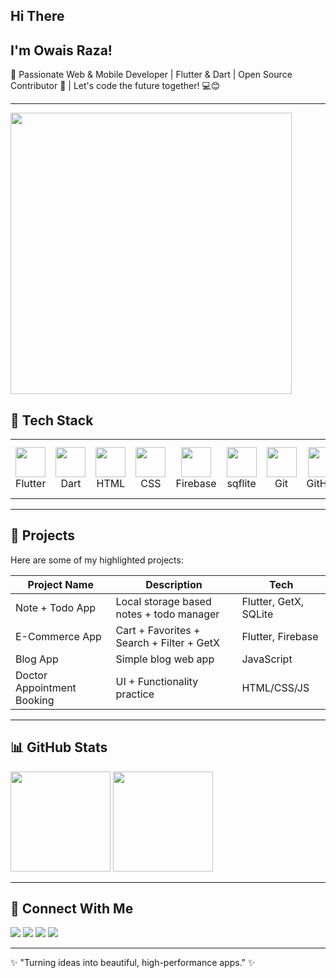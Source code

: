 <h2>Hi There</h2>
<h2> I'm Owais Raza! </h2>

🚀 Passionate Web & Mobile Developer | Flutter & Dart | Open Source Contributor 🌟 | Let's code the future together! 💻😊

---


<img src="https://github.com/user-attachments/assets/38d525e1-48e2-4a4d-baa5-2ddb365737af" width="450"/>

## 🔧 Tech Stack
<div align="left">
  <table>
    <tr>
      <td align="center"><img src="https://cdn.jsdelivr.net/gh/devicons/devicon/icons/flutter/flutter-original.svg" width="48"/><br/>Flutter</td>
      <td align="center"><img src="https://cdn.jsdelivr.net/gh/devicons/devicon/icons/dart/dart-original.svg" width="48"/><br/>Dart</td>
      <td align="center"><img src="https://cdn.jsdelivr.net/gh/devicons/devicon/icons/html5/html5-original.svg" width="48"/><br/>HTML</td>
      <td align="center"><img src="https://cdn.jsdelivr.net/gh/devicons/devicon/icons/css3/css3-original.svg" width="48"/><br/>CSS</td>
      <td align="center"><img src="https://cdn.jsdelivr.net/gh/devicons/devicon/icons/firebase/firebase-plain.svg" width="48"/><br/>Firebase</td>
      <td align="center"><img src="https://cdn.jsdelivr.net/gh/devicons/devicon/icons/sqlite/sqlite-original.svg" width="48"/><br/>sqflite</td>
      <td align="center"><img src="https://cdn.jsdelivr.net/gh/devicons/devicon/icons/git/git-original.svg" width="48"/><br/>Git</td>
      <td align="center"><img src="https://cdn.jsdelivr.net/gh/devicons/devicon/icons/github/github-original.svg" width="48"/><br/>GitHub</td>
      <td align="center"><img src="https://cdn.jsdelivr.net/gh/devicons/devicon/icons/vscode/vscode-original.svg" width="48"/><br/>VS Code</td>
      <td align="center"><img src="https://cdn.jsdelivr.net/gh/devicons/devicon/icons/androidstudio/androidstudio-original.svg" width="48"/><br/>Android Studio</td>
    </tr>
  </table>
</div>

---

## 🚀 Projects
Here are some of my highlighted projects:

| Project Name | Description | Tech |
|--------------|-------------|------|
| Note + Todo App | Local storage based notes + todo manager | Flutter, GetX, SQLite |
| E-Commerce App | Cart + Favorites + Search + Filter + GetX | Flutter, Firebase |
| Blog App | Simple blog web app | JavaScript |
| Doctor Appointment Booking | UI + Functionality practice | HTML/CSS/JS |

---

## 📊 GitHub Stats
<p align="left">
  <img src="https://github-readme-stats.vercel.app/api?username=OwaisRaza1941&show_icons=true&theme=tokyonight&count_private=true" height="160"/>
  <img src="https://github-readme-stats.vercel.app/api/top-langs/?username=OwaisRaza1941&layout=compact&theme=tokyonight" height="160"/>
</p>

---

## 🤝 Connect With Me
<p align="left">
  <a href="https://github.com/OwaisRaza1941"><img src="https://img.shields.io/badge/GitHub-171515?style=for-the-badge&logo=github&logoColor=white"/></a>
  <a href="https://www.linkedin.com/in/owais-raza-47273a347"><img src="https://img.shields.io/badge/LinkedIn-0077b5?style=for-the-badge&logo=linkedin&logoColor=white"/></a>
  <a href="https://facebook.com/FlutterWithOwaisRaza"><img src="https://img.shields.io/badge/Facebook-1877F2?style=for-the-badge&logo=facebook&logoColor=white"/></a>
  <a href="mailto:owaisraza55670@gmail.com"><img src="https://img.shields.io/badge/Email-D14836?style=for-the-badge&logo=gmail&logoColor=white"/></a>
</p>

---

✨ "Turning ideas into beautiful, high-performance apps." ✨